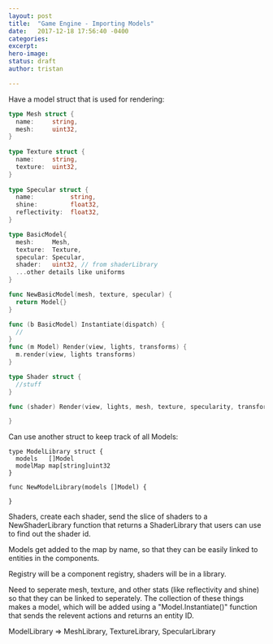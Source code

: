```yaml
---
layout: post
title:  "Game Engine - Importing Models" 
date:   2017-12-18 17:56:40 -0400
categories:
excerpt:
hero-image:
status: draft
author: tristan

---
```


Have a model struct that is used for rendering:


```go
type Mesh struct {
  name:     string,
  mesh:     uint32,
}
  
type Texture struct {
  name:     string,
  texture:  uint32,
}
    
type Specular struct {
  name:          string,
  shine:         float32,
  reflectivity:  float32,
}

type BasicModel{
  mesh:     Mesh,
  texture:  Texture,
  specular: Specular,
  shader:   uint32, // from shaderLibrary
  ...other details like uniforms
}

func NewBasicModel(mesh, texture, specular) {
  return Model{}
}

func (b BasicModel) Instantiate(dispatch) {
  // 
}
func (m Model) Render(view, lights, transforms) { 
  m.render(view, lights transforms) 
}

type Shader struct {
  //stuff
}

func (shader) Render(view, lights, mesh, texture, specularity, transforms) {

}
```

Can use another struct to keep track of all Models:

```
type ModelLibrary struct {
  models   []Model
  modelMap map[string]uint32
}

func NewModelLibrary(models []Model) {

}
```

Shaders, create each shader, send the slice of shaders to a NewShaderLibrary 
function that returns a ShaderLibrary  that users can use to find out the shader
id.

Models get added to the map by name, so that they can be easily linked to
entities in the components.

Registry will be a component registry, shaders will be in a library.

Need to seperate mesh, texture, and other stats (like reflectivity and shine) so
that they can be linked to seperately. The collection of these things makes a
model, which will be added using a \"Model.Instantiate()\" function that sends the
relevent actions and returns an entity ID.

ModelLibrary => MeshLibrary, TextureLibrary, SpecularLibrary
